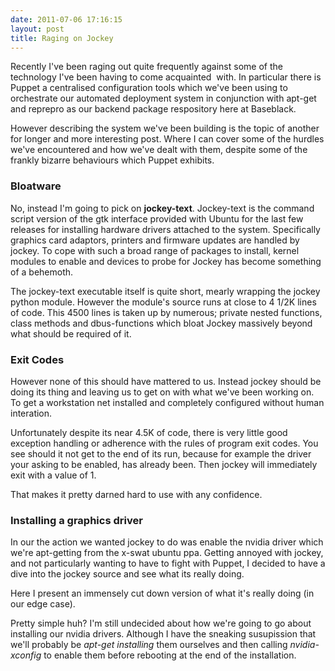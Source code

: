 ```yaml
---
date: 2011-07-06 17:16:15
layout: post
title: Raging on Jockey
---
```


Recently I've been raging out quite frequently against some of the technology
I've been having to come acquainted  with. In particular there is Puppet a
centralised configuration tools which we've been using to orchestrate our
automated deployment system in conjunction with apt-get and reprepro as our
backend package respository here at Baseblack.

However describing the system we've been building is the topic of another for
longer and more interesting post. Where I can cover some of the hurdles we've
encountered and how we've dealt with them, despite some of the frankly bizarre
behaviours which Puppet exhibits.


### Bloatware

No, instead I'm going to pick on **jockey-text**. Jockey-text is the command
script version of the gtk interface provided with Ubuntu for the last few
releases for installing hardware drivers attached to the system. Specifically
graphics card adaptors, printers and firmware updates are handled by jockey. To
cope with such a broad range of packages to install, kernel modules to enable
and devices to probe for Jockey has become something of a behemoth.

The jockey-text executable itself is quite short, mearly wrapping the jockey
python module. However the module's source runs at close to 4 1/2K lines of
code. This 4500 lines is taken up by numerous; private nested functions, class
methods and dbus-functions which bloat Jockey massively beyond what should be
required of it.


### Exit Codes

However none of this should have mattered to us. Instead jockey should be doing
its thing and leaving us to get on with what we've been working on. To get a
workstation net installed and completely configured without human interation.

Unfortunately despite its near 4.5K of code, there is very little good exception
handling or adherence with the rules of program exit codes. You see should it
not get to the end of its run, because for example the driver your asking to be
enabled, has already been. Then jockey will immediately exit with a value of 1.

That makes it pretty darned hard to use with any confidence.


### Installing a graphics driver

In our the action we wanted jockey to do was enable the nvidia driver which
we're apt-getting from the x-swat ubuntu ppa. Getting annoyed with jockey, and
not particularly wanting to have to fight with Puppet, I decided to have a dive
into the jockey source and see what its really doing.

Here I present an immensely cut down version of what it's really doing (in our
edge case).

Pretty simple huh? I'm still undecided about how we're going to go about
installing our nvidia drivers. Although I have the sneaking susupission that
we'll probably be _apt-get installing_ them ourselves and then calling _nvidia-
xconfig_ to enable them before rebooting at the end of the installation.
